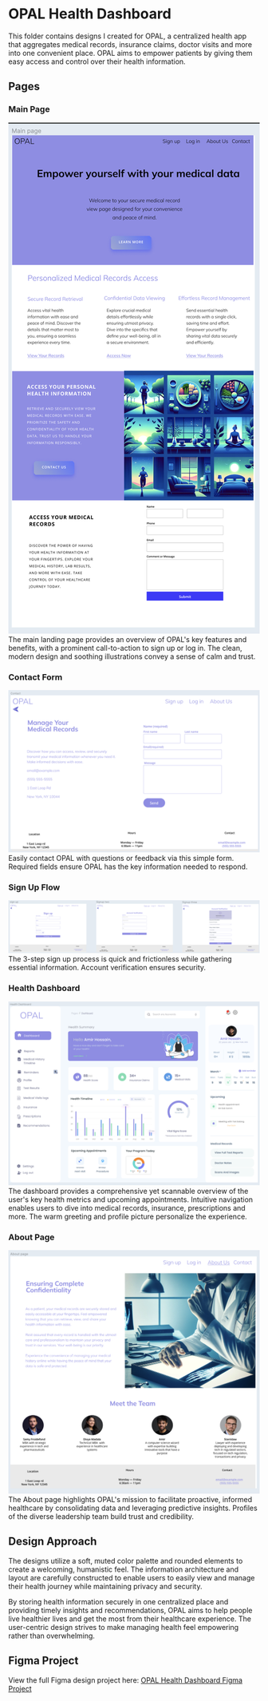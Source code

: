 # OPAL Health Dashboard

This folder contains designs I created for OPAL, a centralized health app that aggregates medical records, insurance claims, doctor visits and more into one convenient place. OPAL aims to empower patients by giving them easy access and control over their health information.

## Pages

### Main Page
![OPAL Main Page](Health-app_5.png)
The main landing page provides an overview of OPAL's key features and benefits, with a prominent call-to-action to sign up or log in. The clean, modern design and soothing illustrations convey a sense of calm and trust.

### Contact Form 
![OPAL Contact Form](Health-app_1.png)
Easily contact OPAL with questions or feedback via this simple form. Required fields ensure OPAL has the key information needed to respond.

### Sign Up Flow
![OPAL Sign Up Flow](Health-app_2.png) 
The 3-step sign up process is quick and frictionless while gathering essential information. Account verification ensures security.

### Health Dashboard
![OPAL Health Dashboard](Health-app_3.png)
The dashboard provides a comprehensive yet scannable overview of the user's key health metrics and upcoming appointments. Intuitive navigation enables users to dive into medical records, insurance, prescriptions and more. The warm greeting and profile picture personalize the experience.

### About Page
![OPAL About Page](Health-app_4.png)
The About page highlights OPAL's mission to facilitate proactive, informed healthcare by consolidating data and leveraging predictive insights. Profiles of the diverse leadership team build trust and credibility.

## Design Approach
The designs utilize a soft, muted color palette and rounded elements to create a welcoming, humanistic feel. The information architecture and layout are carefully constructed to enable users to easily view and manage their health journey while maintaining privacy and security.

By storing health information securely in one centralized place and providing timely insights and recommendations, OPAL aims to help people live healthier lives and get the most from their healthcare experience. The user-centric design strives to make managing health feel empowering rather than overwhelming.

## Figma Project
View the full Figma design project here:
[OPAL Health Dashboard Figma Project](https://www.figma.com/file/TVqtbBkStTIYVSlybhqpgJ/Centralized-health-app?type=design&node-id=0%3A1&mode=design&t=E3t0jdPA7tVR2gQf-1)